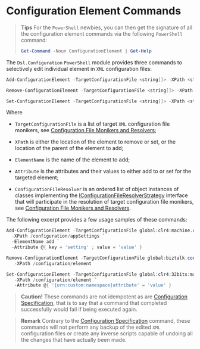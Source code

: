 ﻿# Configuration Element Commands

> **Tips** For the `PowerShell` newbies, you can then get the signature of all the configuration element commands via the following `PowerShell` command:
>
> ```PowerShell
> Get-Command -Noun ConfigurationElement | Get-Help
> ```

The `Dsl.Configuration` `PowerShell` module provides three commands to selectively edit individual element in `XML` configuration files:

```PowerShell
Add-ConfigurationElement -TargetConfigurationFile <string[]> -XPath <string> -ElementName <string> [-Attribute <HashTable>] [-ConfigurationFileResolver <IConfigurationFileResolverStrategy[]>] [-WhatIf] [-Confirm] [<CommonParameters>]

Remove-ConfigurationElement -TargetConfigurationFile <string[]> -XPath <string> [-ConfigurationFileResolver <IConfigurationFileResolverStrategy[]>] [-WhatIf] [-Confirm] [<CommonParameters>]

Set-ConfigurationElement -TargetConfigurationFile <string[]> -XPath <string> [-Attribute <HashTable>] [-ConfigurationFileResolver <IConfigurationFileResolverStrategy[]>] [-WhatIf] [-Confirm] [<CommonParameters>]
```

Where

- `TargetConfigurationFile` is a list of target `XML` configuration file monikers, see [Configuration File Monikers and Resolvers](./ConfigurationSpecification.md#configuration-file-monikers-and-resolvers);

- `XPath` is either the location of the element to remove or set, or the location of the parent of the element to add;

- `ElementName` is the name of the element to add;

- `Attribute` is the attributes and their values to either add to or set for the targeted element;

- `ConfigurationFileResolver` is an ordered list of object instances of classes implementing the [IConfigurationFileResolverStrategy][i-configuration-file-resolver-strategy] interface that will participate in the resolution of target configuration file monikers, see [Configuration File Monikers and Resolvers](./ConfigurationSpecification.md#configuration-file-monikers-and-resolvers).

The following excerpt provides a few usage samples of these commands:

```PowerShell
Add-ConfigurationElement -TargetConfigurationFile global:clr4:machine.config `
  -XPath /configuration/appSettings `
  -ElementName add `
  -Attribute @{ key = 'setting' ; value = 'value' }

Remove-ConfigurationElement -TargetConfigurationFile global:biztalk.config `
   -XPath /configuration/element

Set-ConfigurationElement -TargetConfigurationFile global:clr4:32bits:machine.config `
   -XPath /configuration/element `
   -Attribute @{ '{urn:custom:namespace}attribute' = 'value' }
```

> **Caution!** These commands are not idempotent as are [Configuration Specification](./ConfigurationSpecification.md#configuration-specification-idempotence), that is to say that a command that completed successfully would fail if being executed again.

> **Remark** Contrary to the [Configuration Specification](ConfigurationSpecification.md) command, these commands will not perform any backup of the edited `XML` configuration files or create any inverse scripts capable of undoing all the changes that have actually been made.

<!-- links -->

[i-configuration-file-resolver-strategy]: https://github.com/icraftsoftware/Be.Stateless.Dsl.Configuration/blob/master/src/Be.Stateless.Dsl.Configuration/Dsl/Configuration/Resolver/IConfigurationFileResolverStrategy.cs

<!--
cSpell:ignore biztalk idempotence
-->
